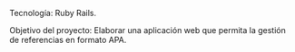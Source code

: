 Tecnología: Ruby Rails.

Objetivo del proyecto: Elaborar una aplicación web que permita la gestión de referencias en formato APA.
